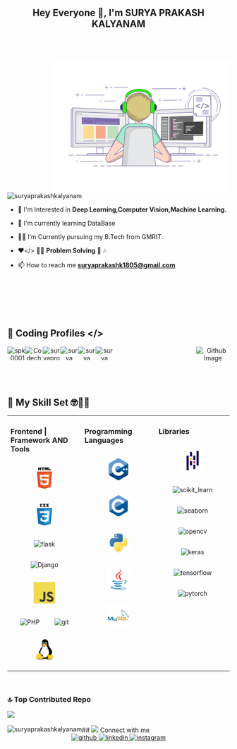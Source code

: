 <h2 align="center">Hey Everyone 👋, I'm SURYA PRAKASH KALYANAM</h2>
<br><br><br>
<img align="right" alt="Coding" width="400" src="https://raw.githubusercontent.com/devSouvik/devSouvik/master/gif3.gif">

<p align="left"> <img src="https://komarev.com/ghpvc/?username=suryaprakashkalyanam&label=Profile%20views&color=0e75b6&style=flat" alt="suryaprakashkalyanam" /> </p>

- 🔭 I'm Interested in **Deep Learning,Computer Vision,Machine Learning.**

- 🌱 I'm currently learning DataBase

- 😶‍🌫️ I’m Currently pursuing my B.Tech from GMRIT.

- ❤️</> 🧑‍💻 **Problem Solving** 🧠 🎶

- 📫 How to reach me **suryaprakashk1805@gmail.com**


<br><br><br><br><br>

## 🚀 Coding Profiles </>   
<div align="center">
 <img width="15%" align="right" alt="Github Image" src="https://media.giphy.com/media/iIGT8Y1rOYhBpdHh1C/giphy.gif" />
<a href="https://www.leetcode.com/spk_0001" target="blank"><img align="left" src="https://raw.githubusercontent.com/rahuldkjain/github-profile-readme-generator/master/src/images/icons/Social/leet-code.svg" alt="spk_0001" height="30" width="40" /></a>
<a href="https://www.codechef.com/users/cse_581" target="blank"><img align="left" src="https://gitgud.io/uploads/-/system/group/avatar/12294/cc.png" alt="Codechef logo" height="30" width="40" /></a>
<a href="https://auth.geeksforgeeks.org/user/suryapro1805/profile" target="blank"><img align="left" src="https://raw.githubusercontent.com/rahuldkjain/github-profile-readme-generator/master/src/images/icons/Social/geeks-for-geeks.svg" alt="suryapro1805/profile" height="30" width="40" /></a>
<a href="https://www.hackerrank.com/suryaprakashk181?hr_r=1" target="blank"><img align="left" src="https://raw.githubusercontent.com/rahuldkjain/github-profile-readme-generator/master/src/images/icons/Social/hackerrank.svg" alt="surya prakash kalyanam" height="30" width="40" /></a>
 <a href="https://www.codingninjas.com/studio/profile/surya_01" target="blank"><img align="left" src="https://coursereport-production.imgix.net/uploads/school/logo/1323/original/Coding_Ninjas_logo.jpeg?w=72&h=72" alt="surya prakash kalyanam" height="30" width="40" /></a>
<a href="https://kaggle.com/surya prakash kalyanam" target="blank"><img align="left" src="https://raw.githubusercontent.com/rahuldkjain/github-profile-readme-generator/master/src/images/icons/Social/kaggle.svg" alt="surya prakash kalyanam" height="30" width="40" /></a>
</div>


<br><br><br><br><br>
## 🚀 My Skill Set 🤓👩‍💻
<table><tr><td valign="top" width="33%">

### Frontend | Framework AND Tools 
<div align="center">  
<img style="margin: 15px" src="https://raw.githubusercontent.com/devicons/devicon/master/icons/html5/html5-original-wordmark.svg" alt="html5" height="50" /> 
<img style="margin: 15px" src="https://raw.githubusercontent.com/devicons/devicon/master/icons/css3/css3-original-wordmark.svg" alt="css3" height="50" />  
<img style="margin: 15px" src="https://www.vectorlogo.zone/logos/pocoo_flask/pocoo_flask-icon.svg" alt="flask" title="flask" height="50" /> 
<img style="margin: 15px" src="https://cdn.worldvectorlogo.com/logos/django.svg" alt="Django" height="50" />
<img style="margin: 15px" src="https://raw.githubusercontent.com/devicons/devicon/master/icons/javascript/javascript-original.svg" alt="javascript" height="50" /> 
 <img style="margin: 15px" src="https://profilinator.rishav.dev/skills-assets/php-original.svg" alt="PHP" height="50" />
 <img style="margin: 15px" src="https://www.vectorlogo.zone/logos/git-scm/git-scm-icon.svg" alt="git" height="50" /> 
<img style="margin: 15px" src="https://raw.githubusercontent.com/devicons/devicon/master/icons/linux/linux-original.svg" alt="Linux" height="50" /> 
 
</div></td><td valign="top" width="33%">

### Programming Languages
<div align="center">  
<img style="margin: 15px" src="https://raw.githubusercontent.com/devicons/devicon/master/icons/cplusplus/cplusplus-original.svg" alt="cplusplus" height="50" />
<img style="margin: 15px" src="https://raw.githubusercontent.com/devicons/devicon/master/icons/c/c-original.svg" alt="c" height="50" /> 
<img style="margin: 15px" src="https://raw.githubusercontent.com/devicons/devicon/master/icons/python/python-original.svg" alt="python" height="50" /> 
<img style="margin: 15px" src="https://raw.githubusercontent.com/devicons/devicon/master/icons/java/java-original.svg" alt="java" height="50" /> 
<img style="margin: 15px" src="https://raw.githubusercontent.com/devicons/devicon/master/icons/mysql/mysql-original-wordmark.svg" alt="MySQL" height="50" />
<!-- <img style="margin: 15px" src="https://raw.githubusercontent.com/devicons/devicon/master/icons/oracle/oracle-original.svg" alt="oracle" height="50" /> -->
</div></td><td valign="top" width="33%">

### Libraries 
<div align="center">    
<img style="margin: 15px" src="https://raw.githubusercontent.com/devicons/devicon/2ae2a900d2f041da66e950e4d48052658d850630/icons/pandas/pandas-original.svg" alt="pandas" title="pandas" height="50" />
<img style="margin: 15px" src="https://upload.wikimedia.org/wikipedia/commons/0/05/Scikit_learn_logo_small.svg" alt="scikit_learn" height="50" /> 
<img style="margin: 15px" src="https://seaborn.pydata.org/_images/logo-mark-lightbg.svg" alt="seaborn" title="seaborn" height="50" />
<img style="margin: 15px" src="https://www.vectorlogo.zone/logos/opencv/opencv-icon.svg" alt="opencv" height="50" />
<img style="margin: 15px" src="https://fontawesomeicons.com/lib/svg/keras.svg" alt="keras" title="keras" height="50" />    
<img style="margin: 15px" src="https://www.vectorlogo.zone/logos/tensorflow/tensorflow-icon.svg" alt="tensorflow" height="50" /> 
<img style="margin: 15px" src="https://www.vectorlogo.zone/logos/pytorch/pytorch-icon.svg" alt="pytorch" alt="Bash" height="50" />  
   
</div></td></tr></table>  

<br>
 
### 🔝 Top Contributed Repo
![](https://github-contributor-stats.vercel.app/api?username=suryaprakashkalyanam&limit=5&theme=flat&combine_all_yearly_contributions=true)


<div allign="left">
 
<p><img align="left" src="https://github-readme-stats.vercel.app/api/top-langs?username=suryaprakashkalyanam&show_icons=true&locale=en&layout=compact" alt="suryaprakashkalyanam" /></p>
 
</div>

<div allign="right>
## ⭐📈📈Stats

<p>&nbsp;<img align="center" src="https://github-readme-stats.vercel.app/api?username=suryaprakashkalyanam&show_icons=true&locale=en" alt="suryaprakashkalyanam" /></p>

</div>
## <img src="https://github.com/TheDudeThatCode/TheDudeThatCode/blob/master/Assets/Handshake.gif" height="32px"> Connect with me  
<div align="center">
<a href="https://github.com/suryaprakashkalyanam" target="_blank">
<img src=https://img.shields.io/badge/github-%2324292e.svg?&style=for-the-badge&logo=github&logoColor=white alt=github style="margin-bottom: 5px;" />
</a>
<a href="https://linkedin.com/in/surya prakash kalyanam" target="_blank">
<img src=https://img.shields.io/badge/linkedin-%231E77B5.svg?&style=for-the-badge&logo=linkedin&logoColor=white alt=linkedin style="margin-bottom: 5px;" />
</a>
<a href="https://instagram.com/suryaprakashkalyanam1" target="_blank">
<img src=https://img.shields.io/badge/instagram-%23000000.svg?&style=for-the-badge&logo=instagram&logoColor=white alt=instagram style="margin-bottom: 5px;" />
</a>  
</div>


